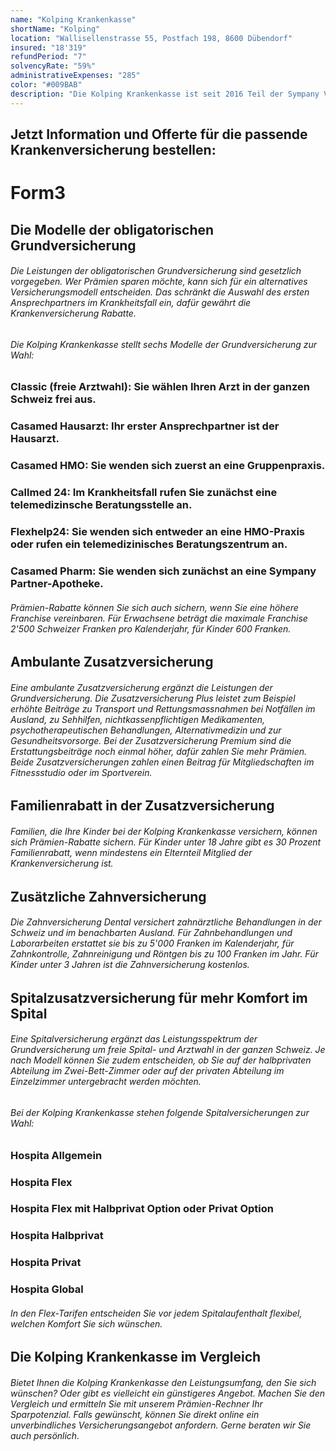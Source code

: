 ```yaml
---
name: "Kolping Krankenkasse"
shortName: "Kolping"
location: "Wallisellenstrasse 55, Postfach 198, 8600 Dübendorf"
insured: "18'319"
refundPeriod: "7"
solvencyRate: "59%"
administrativeExpenses: "285"
color: "#009BAB"
description: "Die Kolping Krankenkasse ist seit 2016 Teil der Sympany Versicherungsgruppe. Gegründet wurde sie bereits 1885 und ist damit die älteste Krankenversicherung in der Schweiz. Der Firmensitz befindet sich in Basel. Allein in der obligatorischen Grundversicherung zählt der Mutterkonzern Sympany mehr als 202.000 Versicherungsnehmer. Ob die Kolping Krankenkasse zu Ihren Bedürfnissen passt, zeigt unser Vergleich."
---
```


## Jetzt Information und Offerte für die passende Krankenversicherung bestellen:

# Form3

## Die Modelle der obligatorischen Grundversicherung

###### Die Leistungen der obligatorischen Grundversicherung sind gesetzlich vorgegeben. Wer Prämien sparen möchte, kann sich für ein alternatives Versicherungsmodell entscheiden. Das schränkt die Auswahl des ersten Ansprechpartners im Krankheitsfall ein, dafür gewährt die Krankenversicherung Rabatte.

###### Die Kolping Krankenkasse stellt sechs Modelle der Grundversicherung zur Wahl:

### Classic (freie Arztwahl): Sie wählen Ihren Arzt in der ganzen Schweiz frei aus.

### Casamed Hausarzt: Ihr erster Ansprechpartner ist der Hausarzt.

### Casamed HMO: Sie wenden sich zuerst an eine Gruppenpraxis.

### Callmed 24: Im Krankheitsfall rufen Sie zunächst eine telemedizinsche Beratungsstelle an.

### Flexhelp24: Sie wenden sich entweder an eine HMO-Praxis oder rufen ein telemedizinisches Beratungszentrum an.

### Casamed Pharm: Sie wenden sich zunächst an eine Sympany Partner-Apotheke.

###### Prämien-Rabatte können Sie sich auch sichern, wenn Sie eine höhere Franchise vereinbaren. Für Erwachsene beträgt die maximale Franchise 2'500 Schweizer Franken pro Kalenderjahr, für Kinder 600 Franken.

## Ambulante Zusatzversicherung

###### Eine ambulante Zusatzversicherung ergänzt die Leistungen der Grundversicherung. Die Zusatzversicherung Plus leistet zum Beispiel erhöhte Beiträge zu Transport und Rettungsmassnahmen bei Notfällen im Ausland, zu Sehhilfen, nichtkassenpflichtigen Medikamenten, psychotherapeutischen Behandlungen, Alternativmedizin und zur Gesundheitsvorsorge. Bei der Zusatzversicherung Premium sind die Erstattungsbeiträge noch einmal höher, dafür zahlen Sie mehr Prämien. Beide Zusatzversicherungen zahlen einen Beitrag für Mitgliedschaften im Fitnessstudio oder im Sportverein.

## Familienrabatt in der Zusatzversicherung

###### Familien, die Ihre Kinder bei der Kolping Krankenkasse versichern, können sich Prämien-Rabatte sichern. Für Kinder unter 18 Jahre gibt es 30 Prozent Familienrabatt, wenn mindestens ein Elternteil Mitglied der Krankenversicherung ist.

## Zusätzliche Zahnversicherung

###### Die Zahnversicherung Dental versichert zahnärztliche Behandlungen in der Schweiz und im benachbarten Ausland. Für Zahnbehandlungen und Laborarbeiten erstattet sie bis zu 5'000 Franken im Kalenderjahr, für Zahnkontrolle, Zahnreinigung und Röntgen bis zu 100 Franken im Jahr. Für Kinder unter 3 Jahren ist die Zahnversicherung kostenlos.

## Spitalzusatzversicherung für mehr Komfort im Spital

###### Eine Spitalversicherung ergänzt das Leistungsspektrum der Grundversicherung um freie Spital- und Arztwahl in der ganzen Schweiz. Je nach Modell können Sie zudem entscheiden, ob Sie auf der halbprivaten Abteilung im Zwei-Bett-Zimmer oder auf der privaten Abteilung im Einzelzimmer untergebracht werden möchten.

###### Bei der Kolping Krankenkasse stehen folgende Spitalversicherungen zur Wahl:

### Hospita Allgemein

### Hospita Flex

### Hospita Flex mit Halbprivat Option oder Privat Option

### Hospita Halbprivat

### Hospita Privat

### Hospita Global

###### In den Flex-Tarifen entscheiden Sie vor jedem Spitalaufenthalt flexibel, welchen Komfort Sie sich wünschen.

## Die Kolping Krankenkasse im Vergleich

###### Bietet Ihnen die Kolping Krankenkasse den Leistungsumfang, den Sie sich wünschen? Oder gibt es vielleicht ein günstigeres Angebot. Machen Sie den Vergleich und ermitteln Sie mit unserem Prämien-Rechner Ihr Sparpotenzial. Falls gewünscht, können Sie direkt online ein unverbindliches Versicherungsangebot anfordern. Gerne beraten wir Sie auch persönlich.
